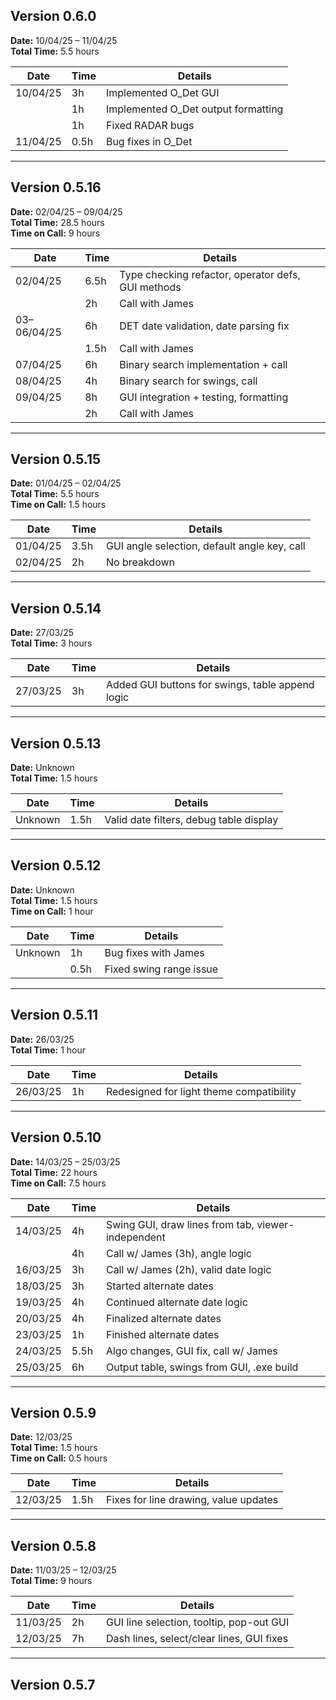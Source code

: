## Version 0.6.0
**Date:** 10/04/25 – 11/04/25  
**Total Time:** 5.5 hours

| Date       | Time | Details                                    |
|------------|------|--------------------------------------------|
| 10/04/25   | 3h   | Implemented O_Det GUI                       |
|            | 1h   | Implemented O_Det output formatting         |
|            | 1h   | Fixed RADAR bugs                            |
| 11/04/25   | 0.5h | Bug fixes in O_Det                          |

---

## Version 0.5.16
**Date:** 02/04/25 – 09/04/25  
**Total Time:** 28.5 hours  
**Time on Call:** 9 hours

| Date       | Time | Details                                    |
|------------|------|--------------------------------------------|
| 02/04/25   | 6.5h | Type checking refactor, operator defs, GUI methods |
|            | 2h   | Call with James                            |
| 03–06/04/25| 6h   | DET date validation, date parsing fix       |
|            | 1.5h | Call with James                            |
| 07/04/25   | 6h   | Binary search implementation + call         |
| 08/04/25   | 4h   | Binary search for swings, call              |
| 09/04/25   | 8h   | GUI integration + testing, formatting       |
|            | 2h   | Call with James                            |

---

## Version 0.5.15
**Date:** 01/04/25 – 02/04/25  
**Total Time:** 5.5 hours  
**Time on Call:** 1.5 hours

| Date       | Time | Details                                    |
|------------|------|--------------------------------------------|
| 01/04/25   | 3.5h | GUI angle selection, default angle key, call |
| 02/04/25   | 2h   | No breakdown                                |

---

## Version 0.5.14
**Date:** 27/03/25  
**Total Time:** 3 hours

| Date       | Time | Details                                    |
|------------|------|--------------------------------------------|
| 27/03/25   | 3h   | Added GUI buttons for swings, table append logic |

---

## Version 0.5.13
**Date:** Unknown  
**Total Time:** 1.5 hours

| Date       | Time | Details                                    |
|------------|------|--------------------------------------------|
| Unknown    | 1.5h | Valid date filters, debug table display    |

---

## Version 0.5.12
**Date:** Unknown  
**Total Time:** 1.5 hours  
**Time on Call:** 1 hour

| Date       | Time | Details                                    |
|------------|------|--------------------------------------------|
| Unknown    | 1h   | Bug fixes with James                       |
|            | 0.5h | Fixed swing range issue                    |

---

## Version 0.5.11
**Date:** 26/03/25  
**Total Time:** 1 hour

| Date       | Time | Details                                    |
|------------|------|--------------------------------------------|
| 26/03/25   | 1h   | Redesigned for light theme compatibility   |

---

## Version 0.5.10
**Date:** 14/03/25 – 25/03/25  
**Total Time:** 22 hours  
**Time on Call:** 7.5 hours

| Date       | Time | Details                                    |
|------------|------|--------------------------------------------|
| 14/03/25   | 4h   | Swing GUI, draw lines from tab, viewer-independent |
|            | 4h   | Call w/ James (3h), angle logic            |
| 16/03/25   | 3h   | Call w/ James (2h), valid date logic       |
| 18/03/25   | 3h   | Started alternate dates                    |
| 19/03/25   | 4h   | Continued alternate date logic             |
| 20/03/25   | 4h   | Finalized alternate dates                  |
| 23/03/25   | 1h   | Finished alternate dates                   |
| 24/03/25   | 5.5h | Algo changes, GUI fix, call w/ James       |
| 25/03/25   | 6h   | Output table, swings from GUI, .exe build  |

---

## Version 0.5.9
**Date:** 12/03/25  
**Total Time:** 1.5 hours  
**Time on Call:** 0.5 hours

| Date       | Time | Details                                    |
|------------|------|--------------------------------------------|
| 12/03/25   | 1.5h | Fixes for line drawing, value updates      |

---

## Version 0.5.8
**Date:** 11/03/25 – 12/03/25  
**Total Time:** 9 hours

| Date       | Time | Details                                    |
|------------|------|--------------------------------------------|
| 11/03/25   | 2h   | GUI line selection, tooltip, pop-out GUI   |
| 12/03/25   | 7h   | Dash lines, select/clear lines, GUI fixes  |

---

## Version 0.5.7

